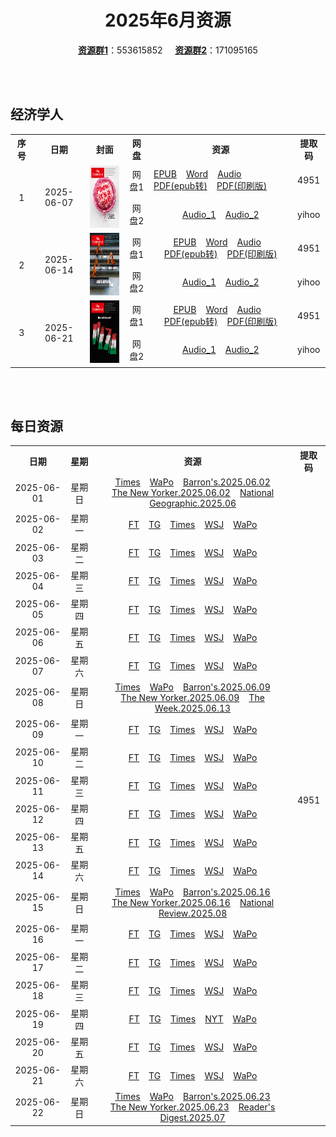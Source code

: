 <div align="center">

# 2025年6月资源

[**资源群1**](https://qm.qq.com/q/p2QRKKD9oA)：553615852 &nbsp;&nbsp;&nbsp;&nbsp;[**资源群2**](https://qm.qq.com/q/XNwz6qD0IO)：171095165

</div>
<br>
<br>

## 经济学人

<table align="center">
        <tr>
            <th align="center">序号</th>
            <th align="center">日期</th>
            <th align="center">封面</th>
            <th align="center">网盘</th>
            <th align="center">资源</th>
            <th align="center">提取码</th>
        </tr>
        <tr>
            <td rowspan="2" align="center">1</td>
            <td rowspan="2" align="center">2025-06-07</td>
            <td rowspan="2" align="center">
                <img src="https://raw.githubusercontent.com/yihoowong/yihoo/refs/heads/main/asset/images/20250607_DE_EU.webp" width="75" height="100">
            </td>
            <td align="center">网盘1</td>
            <td>
                <a href="https://url12.ctfile.com/f/47748612-1512533674-52676e">EPUB</a>&nbsp;&nbsp;&nbsp;
                <a href="https://url12.ctfile.com/f/47748612-1512531583-082b35">Word</a>&nbsp;&nbsp;&nbsp;
                <a href="https://url12.ctfile.com/f/47748612-1512531376-21f0ce">Audio</a>&nbsp;&nbsp;&nbsp;
                <a href="https://url12.ctfile.com/f/47748612-1512532003-585ad6">PDF(epub转)</a>&nbsp;&nbsp;&nbsp;
                <a href="https://url12.ctfile.com/f/47748612-1512988618-998ccd">PDF(印刷版)</a>
            </td>
            <td align="center">4951</td>
        </tr>
        <tr>
            <td align="center">网盘2</td>
            <td align="center">
                <a href="https://yihoo.lanzouo.com/i5Ay52y6awrc">Audio_1</a>&nbsp;&nbsp;&nbsp;
                <a href="https://yihoo.lanzouo.com/ivrL32y6aowj">Audio_2</a>
            </td>
            <td align="center">yihoo</td>
        </tr>
        <tr>
            <td rowspan="2" align="center">2</td>
            <td rowspan="2" align="center">2025-06-14</td>
            <td rowspan="2" align="center">
                <img src="https://raw.githubusercontent.com/yihoowong/yihoo/refs/heads/main/asset/images/20250614_DE_EU.webp" width="75" height="100">
            </td>
            <td align="center">网盘1</td>
            <td align="center">
                <a href="https://url12.ctfile.com/f/47748612-1515500281-f1c265">EPUB</a>&nbsp;&nbsp;&nbsp;
                <a href="https://url12.ctfile.com/f/47748612-1515499942-be544f">Word</a>&nbsp;&nbsp;&nbsp;
                <a href="https://url12.ctfile.com/f/47748612-1515498565-26038d">Audio</a>&nbsp;&nbsp;&nbsp;
                <a href="https://url12.ctfile.com/f/47748612-1515500044-362a34">PDF(epub转)</a>&nbsp;&nbsp;&nbsp;
                <a href="https://url12.ctfile.com/f/47748612-1516003696-3c1150">PDF(印刷版)</a>
            </td>
            <td align="center">4951</td>
        </tr>
        <tr>
            <td align="center">网盘2</td>
            <td align="center">
                <a href="https://yihoo.lanzouo.com/iQdKG2yodx1i">Audio_1</a>&nbsp;&nbsp;&nbsp;
                <a href="https://yihoo.lanzouo.com/ik9rr2yod87e">Audio_2</a>
            </td>
            <td align="center">yihoo</td>
        </tr>
        <tr>
            <td rowspan="2" align="center">3</td>
            <td rowspan="2" align="center">2025-06-21</td>
            <td rowspan="2" align="center">
                <img src="https://raw.githubusercontent.com/yihoowong/yihoo/refs/heads/main/asset/images/20250621_DE_EU.webp" width="75" height="100">
            </td>
            <td align="center">网盘1</td>
            <td align="center">
                <a href="https://url12.ctfile.com/f/47748612-1518763264-671fcd">EPUB</a>&nbsp;&nbsp;&nbsp;
                <a href="https://url12.ctfile.com/f/47748612-1518763252-9b586c">Word</a>&nbsp;&nbsp;&nbsp;
                <a href="https://url12.ctfile.com/f/47748612-1518795190-141fce">Audio</a>&nbsp;&nbsp;&nbsp;
                <a href="https://url12.ctfile.com/f/47748612-1518763291-761d08">PDF(epub转)</a>&nbsp;&nbsp;&nbsp;
                <a href="https://url12.ctfile.com/f/47748612-1520219899-2fd7af">PDF(印刷版)</a>
            </td>
            <td align="center">4951</td>
        </tr>
        <tr>
            <td align="center">网盘2</td>
            <td align="center">
                <a href="https://yihoo.lanzouo.com/il0ox2z6bgvc">Audio_1</a>&nbsp;&nbsp;&nbsp;
                <a href="https://yihoo.lanzouo.com/imQWk2z6b24b">Audio_2</a>
            </td>
            <td align="center">yihoo</td>
        </tr>
</table>

<br>
<br>
        
## 每日资源

<table align="center">
        <tr>
            <th align="center">日期</th>
            <th align="center">星期</th>
            <th align="center">资源</th>
            <th align="center">提取码</th>
        </tr>
        <tr>
            <td align="center">2025-06-01</td>
            <td align="center">星期日</td>
            <td align="center">
                <a href="https://url12.ctfile.com/f/47748612-1510591939-cc73e4">Times</a>&nbsp;&nbsp;&nbsp;
                <a href="https://url12.ctfile.com/f/47748612-1510591612-ba5b1d">WaPo</a>&nbsp;&nbsp;&nbsp;
                <a href="https://url12.ctfile.com/f/47748612-1510592089-415c46">Barron's.2025.06.02</a><br>
                <a href="https://url12.ctfile.com/f/47748612-1510592278-3e0156">The New Yorker.2025.06.02</a>&nbsp;&nbsp;&nbsp;
                <a href="https://url12.ctfile.com/f/47748612-1510592209-182b2d">National Geographic.2025.06</a>
            </td>
            <td rowspan="31" align="center">4951</td>
        </tr>
        <tr>
            <td align="center">2025-06-02</td>
            <td align="center">星期一</td>
            <td align="center">
                <a href="https://url12.ctfile.com/f/47748612-1510775434-34d035">FT</a>&nbsp;&nbsp;&nbsp;
                <a href="https://url12.ctfile.com/f/47748612-1510775614-9bd65f">TG</a>&nbsp;&nbsp;&nbsp;
                <a href="https://url12.ctfile.com/f/47748612-1510775485-ab7e20">Times</a>&nbsp;&nbsp;&nbsp;
                <a href="https://url12.ctfile.com/f/47748612-1510775392-10b01d">WSJ</a>&nbsp;&nbsp;&nbsp;
                <a href="https://url12.ctfile.com/f/47748612-1510775404-171e62">WaPo</a>
            </td>
        </tr>
        <tr>
            <td align="center">2025-06-03</td>
            <td align="center">星期二</td>
            <td align="center">
                <a href="https://url12.ctfile.com/f/47748612-1511337994-09183b">FT</a>&nbsp;&nbsp;&nbsp;
                <a href="https://url12.ctfile.com/f/47748612-1511338843-b0b2ed">TG</a>&nbsp;&nbsp;&nbsp;
                <a href="https://url12.ctfile.com/f/47748612-1511338297-98605c">Times</a>&nbsp;&nbsp;&nbsp;
                <a href="https://url12.ctfile.com/f/47748612-1511337751-4d5976">WSJ</a>&nbsp;&nbsp;&nbsp;
                <a href="https://url12.ctfile.com/f/47748612-1511337826-5a4459">WaPo</a>
            </td>
        </tr>
        <tr>
            <td align="center">2025-06-04</td>
            <td align="center">星期三</td>
            <td align="center">
                <a href="https://url12.ctfile.com/f/47748612-1511917240-42d60e">FT</a>&nbsp;&nbsp;&nbsp;
                <a href="https://url12.ctfile.com/f/47748612-1511917606-639140">TG</a>&nbsp;&nbsp;&nbsp;
                <a href="https://url12.ctfile.com/f/47748612-1511917552-78356c">Times</a>&nbsp;&nbsp;&nbsp;
                <a href="https://url12.ctfile.com/f/47748612-1511917183-b6eb81">WSJ</a>&nbsp;&nbsp;&nbsp;
                <a href="https://url12.ctfile.com/f/47748612-1511917198-e4304d">WaPo</a>
            </td>
        </tr>
        <tr>
            <td align="center">2025-06-05</td>
            <td align="center">星期四</td>
            <td align="center">
                <a href="https://url12.ctfile.com/f/47748612-1512250990-fb154e">FT</a>&nbsp;&nbsp;&nbsp;
                <a href="https://url12.ctfile.com/f/47748612-1512251899-c5037d">TG</a>&nbsp;&nbsp;&nbsp;
                <a href="https://url12.ctfile.com/f/47748612-1512251509-a69f89">Times</a>&nbsp;&nbsp;&nbsp;
                <a href="https://url12.ctfile.com/f/47748612-1512249922-d8d89c">WSJ</a>&nbsp;&nbsp;&nbsp;
                <a href="https://url12.ctfile.com/f/47748612-1512250279-8fcb25">WaPo</a>
            </td>
        </tr>
        <tr>
            <td align="center">2025-06-06</td>
            <td align="center">星期五</td>
            <td align="center">
                <a href="https://url12.ctfile.com/f/47748612-1512716743-ed542e">FT</a>&nbsp;&nbsp;&nbsp;
                <a href="https://url12.ctfile.com/f/47748612-1512717475-060679">TG</a>&nbsp;&nbsp;&nbsp;
                <a href="https://url12.ctfile.com/f/47748612-1512716857-fe059a">Times</a>&nbsp;&nbsp;&nbsp;
                <a href="https://url12.ctfile.com/f/47748612-1512716527-c42d38">WSJ</a>&nbsp;&nbsp;&nbsp;
                <a href="https://url12.ctfile.com/f/47748612-1512716662-f54f5a">WaPo</a>
            </td>
        </tr>
        <tr>
            <td align="center">2025-06-07</td>
            <td align="center">星期六</td>
            <td align="center">
                <a href="https://url12.ctfile.com/f/47748612-1513261678-e2c1aa">FT</a>&nbsp;&nbsp;&nbsp;
                <a href="https://url12.ctfile.com/f/47748612-1513261969-962160">TG</a>&nbsp;&nbsp;&nbsp;
                <a href="https://url12.ctfile.com/f/47748612-1513261804-85ee2f">Times</a>&nbsp;&nbsp;&nbsp;
                <a href="https://url12.ctfile.com/f/47748612-1513261591-94f6dd">WSJ</a>&nbsp;&nbsp;&nbsp;
                <a href="https://url12.ctfile.com/f/47748612-1513261636-3be535">WaPo</a>
            </td>
        </tr>
        <tr>
            <td align="center">2025-06-08</td>
            <td align="center">星期日</td>
            <td align="center">
                <a href="https://url12.ctfile.com/f/47748612-1513605523-ef4013">Times</a>&nbsp;&nbsp;&nbsp;
                <a href="https://url12.ctfile.com/f/47748612-1513604332-15aa56">WaPo</a>&nbsp;&nbsp;&nbsp;
                <a href="https://url12.ctfile.com/f/47748612-1513606318-45a2eb">Barron's.2025.06.09</a><br>
                <a href="https://url12.ctfile.com/f/47748612-1513606438-e88776">The New Yorker.2025.06.09</a>&nbsp;&nbsp;&nbsp;
                <a href="https://url12.ctfile.com/f/47748612-1513606480-518704">The Week.2025.06.13</a>
            </td>
        </tr>
        <tr>
            <td align="center">2025-06-09</td>
            <td align="center">星期一</td>
            <td align="center">
                <a href="https://url12.ctfile.com/f/47748612-1514515879-294fd1">FT</a>&nbsp;&nbsp;&nbsp;
                <a href="https://url12.ctfile.com/f/47748612-1514516314-b37139">TG</a>&nbsp;&nbsp;&nbsp;
                <a href="https://url12.ctfile.com/f/47748612-1514516119-695a14">Times</a>&nbsp;&nbsp;&nbsp;
                <a href="https://url12.ctfile.com/f/47748612-1514515579-922e45">WSJ</a>&nbsp;&nbsp;&nbsp;
                <a href="https://url12.ctfile.com/f/47748612-1514515654-138de2">WaPo</a>
            </td>
        </tr>
        <tr>
            <td align="center">2025-06-10</td>
            <td align="center">星期二</td>
            <td align="center">
                <a href="https://url12.ctfile.com/f/47748612-1514769826-a1d9d1">FT</a>&nbsp;&nbsp;&nbsp;
                <a href="https://url12.ctfile.com/f/47748612-1514770903-23a5c9">TG</a>&nbsp;&nbsp;&nbsp;
                <a href="https://url12.ctfile.com/f/47748612-1514769919-762ef1">Times</a>&nbsp;&nbsp;&nbsp;
                <a href="https://url12.ctfile.com/f/47748612-1514769745-8ad0be">WSJ</a>&nbsp;&nbsp;&nbsp;
                <a href="https://url12.ctfile.com/f/47748612-1514793025-ebb50e">WaPo</a>
            </td>
        </tr>
        <tr>
            <td align="center">2025-06-11</td>
            <td align="center">星期三</td>
            <td align="center">
                <a href="https://url12.ctfile.com/f/47748612-1515001213-82af33">FT</a>&nbsp;&nbsp;&nbsp;
                <a href="https://url12.ctfile.com/f/47748612-1515002077-2b4fea">TG</a>&nbsp;&nbsp;&nbsp;
                <a href="https://url12.ctfile.com/f/47748612-1515001849-70017e">Times</a>&nbsp;&nbsp;&nbsp;
                <a href="https://url12.ctfile.com/f/47748612-1515000997-afa583">WSJ</a>&nbsp;&nbsp;&nbsp;
                <a href="https://url12.ctfile.com/f/47748612-1515001084-2b501a">WaPo</a>
            </td>
        </tr>
        <tr>
            <td align="center">2025-06-12</td>
            <td align="center">星期四</td>
            <td align="center">
                <a href="https://url12.ctfile.com/f/47748612-1515378307-7b578a">FT</a>&nbsp;&nbsp;&nbsp;
                <a href="https://url12.ctfile.com/f/47748612-1515379255-fcc9ba">TG</a>&nbsp;&nbsp;&nbsp;
                <a href="https://url12.ctfile.com/f/47748612-1515378691-6a7294">Times</a>&nbsp;&nbsp;&nbsp;
                <a href="https://url12.ctfile.com/f/47748612-1515377851-205b61">WSJ</a>&nbsp;&nbsp;&nbsp;
                <a href="https://url12.ctfile.com/f/47748612-1515378106-12387e">WaPo</a>
            </td>
        </tr>
        <tr>
            <td align="center">2025-06-13</td>
            <td align="center">星期五</td>
            <td align="center">
                <a href="https://url12.ctfile.com/f/47748612-1515998284-a33cce">FT</a>&nbsp;&nbsp;&nbsp;
                <a href="https://url12.ctfile.com/f/47748612-1515998611-dbc20e">TG</a>&nbsp;&nbsp;&nbsp;
                <a href="https://url12.ctfile.com/f/47748612-1515998362-5bfcaf">Times</a>&nbsp;&nbsp;&nbsp;
                <a href="https://url12.ctfile.com/f/47748612-1515998032-3e2a14">WSJ</a>&nbsp;&nbsp;&nbsp;
                <a href="https://url12.ctfile.com/f/47748612-1515998083-3558c8">WaPo</a>
            </td>
        </tr>
        <tr>
            <td align="center">2025-06-14</td>
            <td align="center">星期六</td>
            <td align="center">
                <a href="https://url12.ctfile.com/f/47748612-1516042894-48ad89">FT</a>&nbsp;&nbsp;&nbsp;
                <a href="https://url12.ctfile.com/f/47748612-1516043566-568b95">TG</a>&nbsp;&nbsp;&nbsp;
                <a href="https://url12.ctfile.com/f/47748612-1516043470-fdfcf1">Times</a>&nbsp;&nbsp;&nbsp;
                <a href="https://url12.ctfile.com/f/47748612-1516042597-40a577">WSJ</a>&nbsp;&nbsp;&nbsp;
                <a href="https://url12.ctfile.com/f/47748612-1516042621-88b3d3">WaPo</a>
            </td>
        </tr>
        <tr>
            <td align="center">2025-06-15</td>
            <td align="center">星期日</td>
            <td align="center">
                <a href="https://url12.ctfile.com/f/47748612-1517249476-867c56">Times</a>&nbsp;&nbsp;&nbsp;
                <a href="https://url12.ctfile.com/f/47748612-1517249347-99ec14">WaPo</a>&nbsp;&nbsp;&nbsp;
                <a href="https://url12.ctfile.com/f/47748612-1517249665-154828">Barron's.2025.06.16</a><br>
                <a href="https://url12.ctfile.com/f/47748612-1517249686-2d0990">The New Yorker.2025.06.16</a>&nbsp;&nbsp;&nbsp;
                <a href="https://url12.ctfile.com/f/47748612-1517250142-376647">National Review.2025.08</a>
            </td>
        </tr>
        <tr>
            <td align="center">2025-06-16</td>
            <td align="center">星期一</td>
            <td align="center">
                <a href="https://url12.ctfile.com/f/47748612-1517561668-a0e682">FT</a>&nbsp;&nbsp;&nbsp;
                <a href="https://url12.ctfile.com/f/47748612-1517562598-3e2793">TG</a>&nbsp;&nbsp;&nbsp;
                <a href="https://url12.ctfile.com/f/47748612-1517561872-046806">Times</a>&nbsp;&nbsp;&nbsp;
                <a href="https://url12.ctfile.com/f/47748612-1517561263-7bf240">WSJ</a>&nbsp;&nbsp;&nbsp;
                <a href="https://url12.ctfile.com/f/47748612-1517561455-d73d10">WaPo</a>
            </td>
        </tr>
        <tr>
            <td align="center">2025-06-17</td>
            <td align="center">星期二</td>
            <td align="center">
                <a href="https://url12.ctfile.com/f/47748612-1517913241-02a824">FT</a>&nbsp;&nbsp;&nbsp;
                <a href="https://url12.ctfile.com/f/47748612-1517913916-8e8ce3">TG</a>&nbsp;&nbsp;&nbsp;
                <a href="https://url12.ctfile.com/f/47748612-1517913409-5a8ee2">Times</a>&nbsp;&nbsp;&nbsp;
                <a href="https://url12.ctfile.com/f/47748612-1517912929-658e21">WSJ</a>&nbsp;&nbsp;&nbsp;
                <a href="https://url12.ctfile.com/f/47748612-1517913064-2737e1">WaPo</a>
            </td>
        </tr>
        <tr>
            <td align="center">2025-06-18</td>
            <td align="center">星期三</td>
            <td align="center">
                <a href="https://url12.ctfile.com/f/47748612-1518358744-53512b">FT</a>&nbsp;&nbsp;&nbsp;
                <a href="https://url12.ctfile.com/f/47748612-1518359344-59c236">TG</a>&nbsp;&nbsp;&nbsp;
                <a href="https://url12.ctfile.com/f/47748612-1518359215-a603f3">Times</a>&nbsp;&nbsp;&nbsp;
                <a href="https://url12.ctfile.com/f/47748612-1518358636-b26dd4">WSJ</a>&nbsp;&nbsp;&nbsp;
                <a href="https://url12.ctfile.com/f/47748612-1518361942-62ba01">WaPo</a>
            </td>
        </tr>
        <tr>
            <td align="center">2025-06-19</td>
            <td align="center">星期四</td>
            <td align="center">
                <a href="https://url12.ctfile.com/f/47748612-1518627478-9e54ab">FT</a>&nbsp;&nbsp;&nbsp;
                <a href="https://url12.ctfile.com/f/47748612-1518630301-6de8a5">TG</a>&nbsp;&nbsp;&nbsp;
                <a href="https://url12.ctfile.com/f/47748612-1518629935-f2d5fb">Times</a>&nbsp;&nbsp;&nbsp;
                <a href="https://url12.ctfile.com/f/47748612-1518628417-5b8f07">NYT</a>&nbsp;&nbsp;&nbsp;
                <a href="https://url12.ctfile.com/f/47748612-1518627148-54b64d">WaPo</a>
            </td>
        </tr>
        <tr>
            <td align="center">2025-06-20</td>
            <td align="center">星期五</td>
            <td align="center">
                <a href="https://url12.ctfile.com/f/47748612-1518796843-b203cf">FT</a>&nbsp;&nbsp;&nbsp;
                <a href="https://url12.ctfile.com/f/47748612-1518797701-5a02c9">TG</a>&nbsp;&nbsp;&nbsp;
                <a href="https://url12.ctfile.com/f/47748612-1518797557-159a5f">Times</a>&nbsp;&nbsp;&nbsp;
                <a href="https://url12.ctfile.com/f/47748612-1520134174-21daa9">WSJ</a>&nbsp;&nbsp;&nbsp;
                <a href="https://url12.ctfile.com/f/47748612-1520134213-25d831">WaPo</a>
            </td>
        </tr>
        <tr>
            <td align="center">2025-06-21</td>
            <td align="center">星期六</td>
            <td align="center">
                <a href="https://url12.ctfile.com/f/47748612-1520222227-b91cbf">FT</a>&nbsp;&nbsp;&nbsp;
                <a href="https://url12.ctfile.com/f/47748612-1520225899-a9b48c">TG</a>&nbsp;&nbsp;&nbsp;
                <a href="https://url12.ctfile.com/f/47748612-1520224597-7fa029">Times</a>&nbsp;&nbsp;&nbsp;
                <a href="https://url12.ctfile.com/f/47748612-1520220583-f13133">WSJ</a>&nbsp;&nbsp;&nbsp;
                <a href="https://url12.ctfile.com/f/47748612-1520220727-1dc9c1">WaPo</a>
            </td>
        </tr>
        <tr>
            <td align="center">2025-06-22</td>
            <td align="center">星期日</td>
            <td align="center">
                <a href="https://url12.ctfile.com/f/47748612-1521301639-db5e32">Times</a>&nbsp;&nbsp;&nbsp;
                <a href="https://url12.ctfile.com/f/47748612-1521300535-3823a0">WaPo</a>&nbsp;&nbsp;&nbsp;
                <a href="https://url12.ctfile.com/f/47748612-1521302749-d9405e">Barron's.2025.06.23</a><br>
                <a href="https://url12.ctfile.com/f/47748612-1521306775-015619">The New Yorker.2025.06.23</a>&nbsp;&nbsp;&nbsp;
                <a href="https://url12.ctfile.com/f/47748612-1521305104-34b253">Reader's Digest.2025.07</a>
            </td>
        </tr>
</table>
